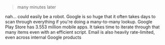 > many minutes later

nah... could easily be a robot. Google is so huge that it often takes days to scan through everything if you're doing a many-to-many lookup. Google Play Store has 3.553 million mobile apps. It takes time to iterate through that many items even with an efficient script. Email is also heavily rate-limited, even across internal Google products
